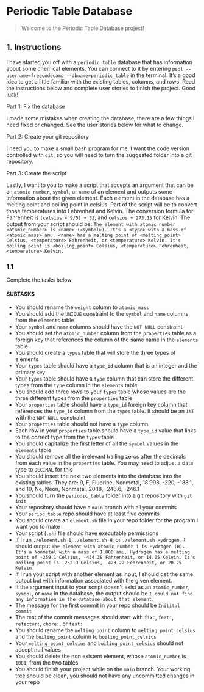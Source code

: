 # Periodic Table Database

> Welcome to the Periodic Table Database project!

## 1. Instructions

I have started you off with a `periodic_table` database that has information about some chemical elements. You can connect to it by entering `psql --username=freecodecamp --dbname=periodic_table` in the terminal. It’s a good idea to get a little familiar with the existing tables, columns, and rows. Read the instructions below and complete user stories to finish the project. Good luck!

Part 1: Fix the database

I made some mistakes when creating the database, there are a few things I need fixed or changed. See the user stories below for what to change.

Part 2: Create your git repository

I need you to make a small bash program for me. I want the code version controlled with `git`, so you will need to turn the suggested folder into a git repository.

Part 3: Create the script

Lastly, I want to you to make a script that accepts an argument that can be an `atomic number`, `symbol`, or `name` of an element and outputs some information about the given element. Each element in the database has a melting point and boiling point in celsius. Part of the script will be to convert those temperatures into Fehrenheit and Kelvin. The conversion formula for Fahrenheit is `(celsius × 9/5) + 32`, and `celsius + 273.15` for Kelvin. The output from your script should be: `The element with atomic number <atomic_number> is <name> (<symbol>). It's a <type> with a mass of <atomic_mass> amu. <name> has a melting point of <melting_point> Celsius, <temperature> Fahrenheit, or <temperature> Kelvin. It's boiling point is <boiling_point> Celsius, <temperature> Fehrenheit, <temperature> Kelvin.`

### 1.1

Complete the tasks below

#### SUBTASKS

- You should rename the `weight` column to `atomic_mass`
- You should add the `UNIQUE` constraint to the `symbol` and `name` columns from the `elements` table
- Your `symbol` and `name` columns should have the `NOT NULL` constraint
- You should set the `atomic_number` column from the `properties` table as a foreign key that references the column of the same name in the `elements` table
- You should create a `types` table that will store the three types of elements
- Your `types` table should have a `type_id` column that is an integer and the primary key
- Your `types` table should have a `type` column that can store the different types from the `type` column in the `elements` table
- You should add three rows to your `types` table whose values are the three different types from the `properties` table
- Your `properties` table should have a `type_id` foreign key column that references the `type_id` column from the `types` table. It should be an `INT` with the `NOT NULL` constraint
- Your `properties` table should not have a `type` column
- Each row in your `properties` table should have a `type_id` value that links to the correct type from the `types` table
- You should capitalize the first letter of all the `symbol` values in the `elements` table
- You should remove all the irrelevant trailing zeros after the decimals from each value in the `properties` table. You may need to adjust a data type to `DECIMAL` for this
- You should insert the next two elements into the database into the existing tables. They are: 9, F, Fluorine, Nonmetal, 18.998, -220, -188.1, and 10, Ne, Neon, Nonmetal, 20.18, -248.6, -246.1
- You should turn the `periodic_table` folder into a git repository with `git init`
- Your repository should have a `main` branch with all your commits
- Your `period_table` repo should have at least five commits
- You should create an `element.sh` file in your repo folder for the program I want you to make
- Your script (`.sh`) file should have executable permissions
- If I run `./element.sh 1`, `./element.sh H`, or `./element.sh Hydrogen`, it should output `The element with atomic number 1 is Hydrogen (H). It's a Nonmetal with a mass of 1.008 amu. Hydrogen has a melting point of -259.1 Celsius, -434.38 Fahrenheit, or 14.05 Kelvin. It's boiling point is -252.9 Celsius, -423.22 Fehrenheit, or 20.25 Kelvin.`
- If I run your script with another element as input, I should get the same output but with information associated with the given element.
- It the argument input to your script doesn't exist as an `atomic_number`, `symbol`, or `name` in the database, the output should be `I could not find any information in the database about that element.`
- The message for the first commit in your repo should be `Initital commit`
- The rest of the commit messages should start with `fix:`, `feat:`, `refactor:`, `chore:`, or `test:`
- You should rename the `melting_point` column to `melting_point_celsius` and the `boiling_point` column to `boiling_point_celsius`
- Your `melting_point_celsius` and `boiling_point_celsius` should not accept null values
- You should delete the non existent element, whose `atomic_number` is `1001`, from the two tables
- You should finish your project while on the `main` branch. Your working tree should be clean, you should not have any uncommitted changes in your repo
